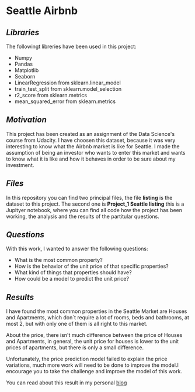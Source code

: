 # Seattle Airbnb
## _Libraries_
The followingt libreries have been used in this project:
- Numpy
- Pandas
- Matplotlib
- Seaborn
- LinearRegression from sklearn.linear_model
- train_test_split from sklearn.model_selection
- r2_score from sklearn.metrics
- mean_squared_error from sklearn.metrics

## _Motivation_

This project has been created as an assignment of the Data Science's course from Udacity. I have choosen this dataset, because it was very interesting to know what the Airbnb market is like for Seattle. I made the assumption of being an investor who wants to enter this market and wants to know what it is like and how it behaves in order to be sure about my investment.

## _Files_

In this repository you can find two principal files, the file **listing** is the dataset to this project. The second one is **Project_1 Seattle listing** this is a Jupityer notebook, where you can find all code how the project has been working, the analysis and the results of the partitular questions.

## _Questions_

With this work, I wanted to answer the following questions:

- What is the most common property?
- How is the behavior of the unit price of that specific properties?
- What kind of things that properties should have?
- How could be a model to predict the unit price?

## _Results_

I have found the most common properties in the Seattle Market are Houses and Apartments, which don´t require a lot of rooms, beds and bathrooms, at most 2, but with only one of them is all right to this market.

About the price, there isn't much difference between the price of Houses and Apartments, in general, the unit price for houses is lower to the unit prices of apartments, but there ís only a small difference.

Unfortunately, the price prediction model failed to explain the price variations, much more work will need to be done to improve the model.I encourage you to take the challenge and improve the model of this work.

You can read about this result in my personal [blog](https://medium.com/@nadonayramos/understanding-the-airbnb-market-in-seattle-united-states-fe5556f81b82)
